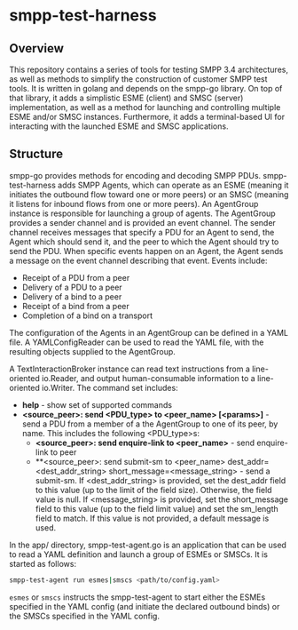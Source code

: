 # smpp-test-harness

## Overview

This repository contains a series of tools for testing SMPP 3.4 architectures, as
well as methods to simplify the construction of customer SMPP test tools.  It
is written in golang and depends on the smpp-go library.  On top of that library,
it adds a simplistic ESME (client) and SMSC (server) implementation, as well
as a method for launching and controlling multiple ESME and/or SMSC instances.
Furthermore, it adds a terminal-based UI for interacting with the launched
ESME and SMSC applications.

## Structure

smpp-go provides methods for encoding and decoding SMPP PDUs.  smpp-test-harness
adds SMPP Agents, which can operate as an ESME (meaning it initiates the outbound
flow toward one or more peers) or an SMSC (meaning it listens for inbound
flows from one or more peers).  An AgentGroup instance is responsible for
launching a group of agents.  The AgentGroup provides a sender channel and is
provided an event channel.  The sender channel receives messages that specify a
PDU for an Agent to send, the Agent which should send it, and the peer to which the
Agent should try to send the PDU.  When specific events happen on an Agent,
the Agent sends a message on the event channel describing that event.  Events include:

* Receipt of a PDU from a peer
* Delivery of a PDU to a peer
* Delivery of a bind to a peer
* Receipt of a bind from a peer
* Completion of a bind on a transport

The configuration of the Agents in an AgentGroup can be defined in a YAML file.
A YAMLConfigReader can be used to read the YAML file, with the resulting objects
supplied to the AgentGroup.

A TextInteractionBroker instance can read text instructions from a line-oriented
io.Reader, and output human-consumable information to a line-oriented io.Writer.
The command set includes:

* **help** - show set of supported commands
* **&lt;source_peer&gt;: send &lt;PDU_type&gt; to &lt;peer_name&gt; [&lt;params&gt;]** - send a PDU from a member of a the AgentGroup to one of its peer, by name.  This includes the following &lt;PDU_type&gt;s:
  * **&lt;source_peer&gt;: send enquire-link to &lt;peer_name&gt;** - send enquire-link to peer
  * **&lt;source_peer&gt;: send submit-sm to &lt;peer_name&gt; dest_addr=&lt;dest_addr_string&gt; short_message=&lt;message_string&gt; - send a submit-sm.  If &lt;dest_addr_string&gt; is provided, set the dest_addr field to this value (up to the limit of the field size). Otherwise, the field value is null.  If &lt;message_string&gt; is provided, set the short_message field to this value (up to the field limit value) and set the sm_length field to match. If this value is not provided, a default message is used.

In the app/ directory, smpp-test-agent.go is an application that can be used to read a YAML
definition and launch a group of ESMEs or SMSCs.  It is started as follows:

```bash
smpp-test-agent run esmes|smscs <path/to/config.yaml>
```

`esmes` or `smscs` instructs the smpp-test-agent to start either the ESMEs specified in the
YAML config (and initiate the declared outbound binds) or the SMSCs specified in
the YAML config.
